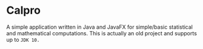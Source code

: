 # Calpro

A simple application written in Java and JavaFX for simple/basic statistical and mathematical computations.
This is actually an old project and supports up to ``` JDK 10. ```
